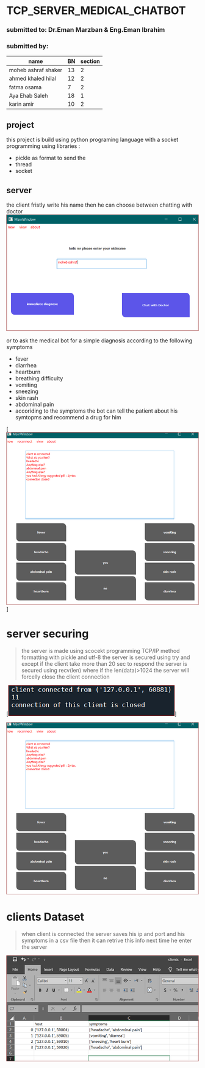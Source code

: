 
# TCP_SERVER_MEDICAL_CHATBOT
### submitted to: Dr.Eman Marzban & Eng.Eman Ibrahim
### submitted by:
| name | BN |section|
| ------ | ---- |---------
| moheb ashraf shaker | 13 |2
| ahmed khaled hilal | 12 |2
| fatma osama  | 7 |2
| Aya Ehab Saleh  | 18 |1
| karin amir |10  |2

## project 
this project is build using python programing language 
with a socket programming using libraries : 
- pickle as format to send the 
- thread
- socket
## server      
the client fristly write his name then he  can choose between chatting with doctor 
![N|Solid](https://github.com/moheb432/tcp_server/blob/main/capture/cap1.PNG)

or to ask the medical bot for a simple diagnosis according to the following symptoms
- fever
- diarrhea
- heartburn
- breathing difficulty
- vomiting
- sneezing
- skin rash
- abdominal pain
- accoriding to the symptoms the bot can tell the patient about his symtopms and 
 recommend a drug for him

[![N|Solid](https://github.com/moheb432/tcp_server/blob/main/capture/2.PNG)] 
# server securing
> the server is made using scocekt programming TCP/IP method 
> formatting  with pickle and utf-8
> the server is secured using try and except if the client take more than 20 sec to respond
> the server is secured using recv(len) 
> where if the len(data)>1024 the server will forcelly close the client connection 

[![N|Solid](https://github.com/moheb432/tcp_server/blob/main/capture/cap3.PNG)]
 
[![N|Solid](https://github.com/moheb432/tcp_server/blob/main/capture/2.PNG)](https://nodesource.com/products/nsolid)

# clients Dataset
> when client is connected the server saves his ip and port and his symptoms in a csv file 
> then it can retrive this info next time he enter the server

[![N|Solid](https://github.com/moheb432/tcp_server/blob/main/capture/1.PNG)](https://nodesource.com/products/nsolid)
